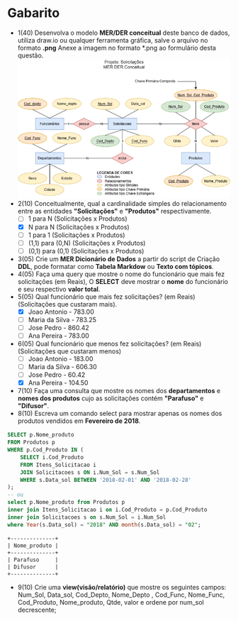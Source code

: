 # Gabarito
- 1(40) Desenvolva o modelo **MER/DER conceitual** deste banco de dados, utiliza draw.io ou qualquer ferramenta gráfica, salve o arquivo no formato **.png** Anexe a imagem no formato *.png ao formulário desta questão. ![MER DER Conceitual](./mer_der_solicicacoes.png)
- 2(10) Conceitualmente, qual a cardinalidade simples do relacionamento entre as entidades **"Solicitações"** e **"Produtos"** respectivamente.
    - [ ] 1 para N (Solicitações x Produtos)
    - [x] N para N (Solicitações x Produtos)
    - [ ] 1 para 1 (Solicitações x Produtos)
    - [ ] (1,1) para (0,N) (Solicitações x Produtos)
    - [ ] (0,1) para (0,1) (Solicitações x Produtos)
- 3(05) Crie um **MER Dicionário de Dados** a partir do script de Criação **DDL**, pode formatar como **Tabela Markdow** ou **Texto com tópicos**.
- 4(05) Faça uma query que mostre o nome do funcionário que mais fez solicitações (em Reais), O **SELECT** deve mostrar o **nome** do funcionário e seu respectivo **valor total**.
- 5(05) Qual funcionário que mais fez solicitações? (em Reais) (Solicitações que custaram mais).
    - [x] Joao Antonio - 783.00
    - [ ] Maria da Silva - 783.25
    - [ ] Jose Pedro - 860.42
    - [ ] Ana Pereira - 783.00
- 6(05) Qual funcionário que menos fez solicitações? (em Reais) (Solicitações que custaram menos)
    - [ ] Joao Antonio - 183.00
    - [ ] Maria da Silva - 606.30
    - [ ] Jose Pedro - 60.42
    - [x] Ana Pereira - 104.50
- 7(10) Faça uma consulta que mostre os nomes dos **departamentos** e **nomes dos produtos** cujo as solicitações  contém **"Parafuso"** e **"Difusor"**.
- 8(10) Escreva um comando select para mostrar apenas os nomes dos produtos vendidos em **Fevereiro de 2018**.
```sql
SELECT p.Nome_produto
FROM Produtos p
WHERE p.Cod_Produto IN (
    SELECT i.Cod_Produto
    FROM Itens_Solicitacao i
    JOIN Solicitacoes s ON i.Num_Sol = s.Num_Sol
    WHERE s.Data_sol BETWEEN '2018-02-01' AND '2018-02-28'
);
-- ou
select p.Nome_produto from Produtos p
inner join Itens_Solicitacao i on i.Cod_Produto = p.Cod_Produto
inner join Solicitacoes s on s.Num_Sol = i.Num_Sol
where Year(s.Data_sol) = "2018" AND month(s.Data_sol) = "02";
```
```
+--------------+
| Nome_produto |
+--------------+
| Parafuso     |
| Difusor      |
+--------------+
```
- 9(10) Crie uma **view(visão/relatório)** que mostre os seguintes campos: Num_Sol, Data_sol, Cod_Depto, Nome_Depto , Cod_Func, Nome_Func, Cod_Produto, Nome_produto, Qtde, valor e ordene por num_sol decrescente;
